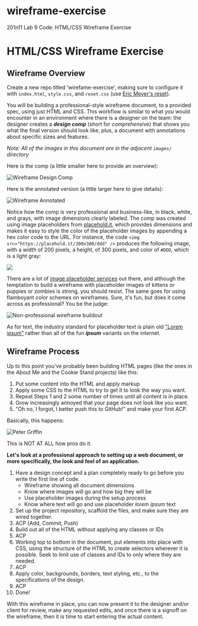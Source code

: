 # wireframe-exercise
201n11 Lab 9 Code: HTML/CSS Wireframe Exercise

# HTML/CSS Wireframe Exercise

## Wireframe Overview

Create a new repo titled 'wirefame-exercise', making sure to configure it with `index.html`, `style.css`, and `reset.css` (use [Eric Meyer's reset](https://meyerweb.com/eric/tools/css/reset)).

You will be building a professional-style wireframe document, to a provided spec, using just HTML and CSS. This workflow is similar to what you would encounter in an environment where there is a designer on the team: the designer creates a ***design comp*** (short for *comprehensive*) that shows you what the final version should look like, plus, a document with annotations about specific sizes and features.

*Note: All of the images in this document are in the adjacent `images/` directory*

Here is the comp (a little smaller here to provide an overview):

![Wireframe Design Comp](images/wireframe-comp.png)

Here is the annotated version (a little larger here to give details):

![Wireframe Annotated](images/wireframe-annotated.png)

Notice how the comp is very professional and business-like, in black, white, and grays, with image dimensions clearly labeled. The comp was created using image placeholders from [placehold.it](placehold.it), which provides dimensions and makes it easy to style the color of the placeholder images by appending a hex color code to the URL. For instance, the code `<img src="https://placehold.it/200x300/ddd" />` produces the following image, with a width of 200 pixels, a height, of 300 pixels, and color of `#DDD`, which is a light gray:

<img src="https://placehold.it/200x300/ddd" />

There are a lot of [image placeholder services](http://lmgtfy.com/?q=image+placeholder) out there, and although the temptation to build a wireframe with placeholder images of kittens or puppies or zombies is strong, you should resist. The same goes for using flamboyant color schemes on wireframes. Sure, it's fun, but does it come across as professional? You be the judge:

![Non-professional wireframe buildout](images/wireframe-NOT-pro.png)

As for text, the industry standard for placeholder text is plain old ["Lorem ipsum"](https://www.lipsum.com) rather than all of the fun ***ipsum*** variants on the internet.

## Wireframe Process

Up to this point you've probably been building HTML pages (like the ones in the About Me and the Cookie Stand projects) like this:

1. Put some content into the HTML and apply markup
2. Apply some CSS to the HTML to try to get it to look the way you want.
3. Repeat Steps 1 and 2 some number of times until all content is in place.
4. Grow increasingly annoyed that your page does not look like you want.
5. "Oh no, I forgot, I better push this to GitHub!" and make your first ACP.

Basically, this happens:

![Peter Griffin](images/peter-griffin-css.gif)

This is NOT AT ALL how pros do it.

**Let's look at a professional approach to setting up a web document, or more specifically, the look and feel of an application.**

1. Have a design concept and a plan completely ready to go before you write the first line of code.
    - Wireframe showing all document dimensions
    - Know where images will go and how big they will be
    - Use placeholder images during the setup process
    - Know where text will go and use placeholder *lorem ipsum* text
2. Set up the project repository, scaffold the files, and make sure they are wired together.
3. ACP (Add, Commit, Push)
4. Build out all of the HTML without applying any classes or IDs
5. ACP
6. Working top to bottom in the document, put elements into place with CSS, using the structure of the HTML to create selectors wherever it is possible. Seek to limit use of classes and IDs to only where they are needed.
7. ACP
8. Apply color, backgrounds, borders, text styling, etc., to the specifications of the design.
9. ACP
10. Done!

With this wireframe in place, you can now present it to the designer and/or client for review, make any requested edits, and once there is a signoff on the wireframe, then it is time to start entering the actual content.